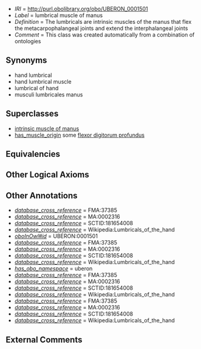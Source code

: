  * *IRI* = http://purl.obolibrary.org/obo/UBERON_0001501
 * *Label* = lumbrical muscle of manus
 * *Definition* = The lumbricals are intrinsic muscles of the manus that flex the metacarpophalangeal joints and extend the interphalangeal joints
 * *Comment* = This class was created automatically from a combination of ontologies

## Synonyms

 * hand lumbrical
 * hand lumbrical muscle
 * lumbrical of hand
 * musculi lumbricales manus

## Superclasses

 * [intrinsic muscle of manus](../../UBERON/75/UBERON_0014375.md)
 * [has_muscle_origin](../../RO/72/RO_0002372.md) some [flexor digitorum profundus](../../UBERON/23/UBERON_0001523.md)

## Equivalencies


## Other Logical Axioms


## Other Annotations

 * *[database_cross_reference](../../ef/oboInOwl#hasDbXref.md)* = FMA:37385
 * *[database_cross_reference](../../ef/oboInOwl#hasDbXref.md)* = MA:0002316
 * *[database_cross_reference](../../ef/oboInOwl#hasDbXref.md)* = SCTID:181654008
 * *[database_cross_reference](../../ef/oboInOwl#hasDbXref.md)* = Wikipedia:Lumbricals_of_the_hand
 * *[oboInOwl#id](../../id/oboInOwl#id.md)* = UBERON:0001501
 * *[database_cross_reference](../../ef/oboInOwl#hasDbXref.md)* = FMA:37385
 * *[database_cross_reference](../../ef/oboInOwl#hasDbXref.md)* = MA:0002316
 * *[database_cross_reference](../../ef/oboInOwl#hasDbXref.md)* = SCTID:181654008
 * *[database_cross_reference](../../ef/oboInOwl#hasDbXref.md)* = Wikipedia:Lumbricals_of_the_hand
 * *[has_obo_namespace](../../ce/oboInOwl#hasOBONamespace.md)* = uberon
 * *[database_cross_reference](../../ef/oboInOwl#hasDbXref.md)* = FMA:37385
 * *[database_cross_reference](../../ef/oboInOwl#hasDbXref.md)* = MA:0002316
 * *[database_cross_reference](../../ef/oboInOwl#hasDbXref.md)* = SCTID:181654008
 * *[database_cross_reference](../../ef/oboInOwl#hasDbXref.md)* = Wikipedia:Lumbricals_of_the_hand
 * *[database_cross_reference](../../ef/oboInOwl#hasDbXref.md)* = FMA:37385
 * *[database_cross_reference](../../ef/oboInOwl#hasDbXref.md)* = MA:0002316
 * *[database_cross_reference](../../ef/oboInOwl#hasDbXref.md)* = SCTID:181654008
 * *[database_cross_reference](../../ef/oboInOwl#hasDbXref.md)* = Wikipedia:Lumbricals_of_the_hand

## External Comments

